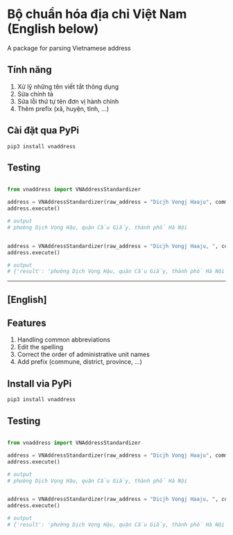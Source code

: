 # Bộ chuẩn hóa  địa chỉ Việt Nam (English below)
A package for parsing Vietnamese address


## Tính năng
1. Xử lỹ những tên viết tắt thông dụng
2. Sửa chính tả
3. Sửa lỗi thứ tự tên đơn vị hành chính
4. Thêm prefix (xã, huyện, tỉnh, ...)


## Cài đặt qua PyPi
```shell
pip3 install vnaddress
```

## Testing
```python

from vnaddress import VNAddressStandardizer

address = VNAddressStandardizer(raw_address = "Dicjh Vongj Haaju", comma_handle = True)
address.execute()

# output
# phường Dịch Vọng Hậu, quận Cầu Giấy, thành phố Hà Nội


address = VNAddressStandardizer(raw_address = "Dicjh Vongj Haaju, ", comma_handle = True, detail=True)
address.execute()

# output
# {'result': 'phường Dịch Vọng Hậu, quận Cầu Giấy, thành phố Hà Nội', 'match': {'match_address': 'Dịch Vọng Hậu, Cầu Giấy, Hà Nội', 'match_percent': 100}, 'missing': ['TTP', 'QH'], 'detail': {'PX': 'Dịch Vọng Hậu', 'QH': 'Cầu Giấy', 'TTP': 'Hà Nội'}}

```
------------------------------------------
## [English]
## Features
1. Handling common abbreviations
2. Edit the spelling
3. Correct the order of administrative unit names
4. Add prefix (commune, district, province, ...)


## Install via PyPi
```shell
pip3 install vnaddress
```

## Testing
```python

from vnaddress import VNAddressStandardizer

address = VNAddressStandardizer(raw_address = "Dicjh Vongj Haaju", comma_handle = True)
address.execute()

# output
# phường Dịch Vọng Hậu, quận Cầu Giấy, thành phố Hà Nội


address = VNAddressStandardizer(raw_address = "Dicjh Vongj Haaju, ", comma_handle = True, detail=True)
address.execute()

# output
# {'result': 'phường Dịch Vọng Hậu, quận Cầu Giấy, thành phố Hà Nội', 'match': {'match_address': 'Dịch Vọng Hậu, Cầu Giấy, Hà Nội', 'match_percent': 100}, 'missing': ['TTP', 'QH'], 'detail': {'PX': 'Dịch Vọng Hậu', 'QH': 'Cầu Giấy', 'TTP': 'Hà Nội'}}

```

